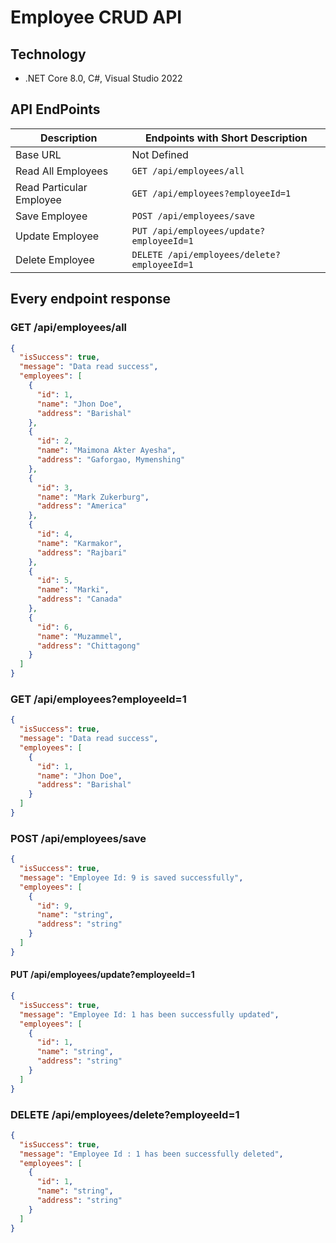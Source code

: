 # Employee CRUD API

## Technology
- .NET Core 8.0, C#, Visual Studio 2022

## API EndPoints

| Description             | Endpoints with Short Description                   |
|-------------------------|----------------------------------------------------|
| Base URL                | Not Defined                                        |
| Read All Employees      | `GET /api/employees/all`                           |
| Read Particular Employee| `GET /api/employees?employeeId=1`                  |
| Save Employee           | `POST /api/employees/save`                         |
| Update Employee         | `PUT /api/employees/update?employeeId=1`           |
| Delete Employee         | `DELETE /api/employees/delete?employeeId=1`        |

## Every endpoint response

### GET /api/employees/all
```json
{
  "isSuccess": true,
  "message": "Data read success",
  "employees": [
    {
      "id": 1,
      "name": "Jhon Doe",
      "address": "Barishal"
    },
    {
      "id": 2,
      "name": "Maimona Akter Ayesha",
      "address": "Gaforgao, Mymenshing"
    },
    {
      "id": 3,
      "name": "Mark Zukerburg",
      "address": "America"
    },
    {
      "id": 4,
      "name": "Karmakor",
      "address": "Rajbari"
    },
    {
      "id": 5,
      "name": "Marki",
      "address": "Canada"
    },
    {
      "id": 6,
      "name": "Muzammel",
      "address": "Chittagong"
    }
  ]
}
```

### GET /api/employees?employeeId=1
```json
{
  "isSuccess": true,
  "message": "Data read success",
  "employees": [
    {
      "id": 1,
      "name": "Jhon Doe",
      "address": "Barishal"
    }
  ]
}
```

### POST /api/employees/save
```json
{
  "isSuccess": true,
  "message": "Employee Id: 9 is saved successfully",
  "employees": [
    {
      "id": 9,
      "name": "string",
      "address": "string"
    }
  ]
}
```

#### PUT /api/employees/update?employeeId=1
```json
{
  "isSuccess": true,
  "message": "Employee Id: 1 has been successfully updated",
  "employees": [
    {
      "id": 1,
      "name": "string",
      "address": "string"
    }
  ]
}
```

### DELETE /api/employees/delete?employeeId=1
```json
{
  "isSuccess": true,
  "message": "Employee Id : 1 has been successfully deleted",
  "employees": [
    {
      "id": 1,
      "name": "string",
      "address": "string"
    }
  ]
}
```



